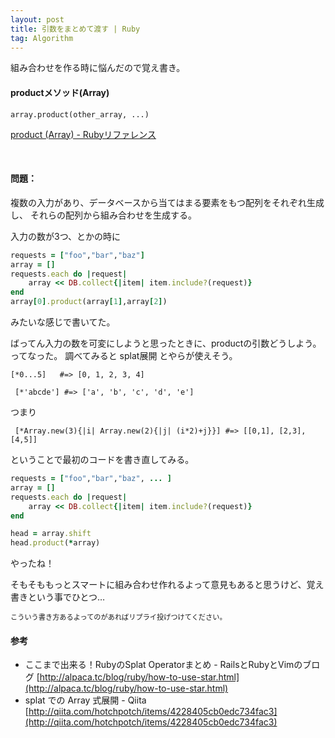 ```yaml
---
layout: post
title: 引数をまとめて渡す | Ruby
tag: Algorithm
---
```



組み合わせを作る時に悩んだので覚え書き。
<br>

#### productメソッド(Array)
` array.product(other_array, ...) `

[product (Array) - Rubyリファレンス](http://ref.xaio.jp/ruby/classes/array/product)

<br>

#### 問題：
複数の入力があり、データベースから当てはまる要素をもつ配列をそれぞれ生成し、
それらの配列から組み合わせを生成する。


入力の数が3つ、とかの時に

```ruby
requests = ["foo","bar","baz"]
array = []
requests.each do |request|
	array << DB.collect{|item| item.include?(request)}
end
array[0].product(array[1],array[2])
```

みたいな感じで書いてた。

ばってん入力の数を可変にしようと思ったときに、productの引数どうしよう。ってなった。
調べてみると splat展開 とやらが使えそう。

` [*0...5]   #=> [0, 1, 2, 3, 4] `

` [*'abcde'] #=> ['a', 'b', 'c', 'd', 'e']`

つまり

` [*Array.new(3){|i| Array.new(2){|j| (i*2)+j}}] #=> [[0,1], [2,3], [4,5]]`


ということで最初のコードを書き直してみる。

```ruby
requests = ["foo","bar","baz", ... ]
array = []
requests.each do |request|
	array << DB.collect{|item| item.include?(request)}
end

head = array.shift
head.product(*array)
```

やったね！


そもそももっとスマートに組み合わせ作れるよって意見もあると思うけど、覚え書きという事でひとつ…
<p style="font-size: 0.8em;">こういう書き方あるよってのがあればリプライ投げつけてください。</p>


#### 参考
- ここまで出来る！RubyのSplat Operatorまとめ - RailsとRubyとVimのブログ
[http://alpaca.tc/blog/ruby/how-to-use-star.html](http://alpaca.tc/blog/ruby/how-to-use-star.html)
- splat での Array 式展開 - Qiita
[http://qiita.com/hotchpotch/items/4228405cb0edc734fac3](http://qiita.com/hotchpotch/items/4228405cb0edc734fac3)